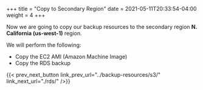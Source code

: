 +++
title = "Copy to Secondary Region"
date =  2021-05-11T20:33:54-04:00
weight = 4
+++

Now we are going to copy our backup resources to the secondary region **N. California (us-west-1)** region.  

We will perform the following:
- Copy the EC2 AMI (Amazon Machine Image)
- Copy the RDS backup

{{< prev_next_button link_prev_url="../backup-resources/s3/" link_next_url="./rds/" />}}
